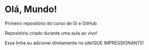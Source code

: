 # Olá, Mundo!
 Primeiro repositório do curso de Gi e GitHub

Repositório criado durante uma aula ao vivo!

Essa linha eu adcionei diretamente no site!QUE IMPRESSIONANTE!

